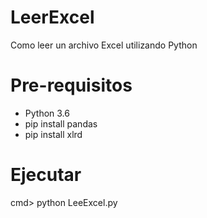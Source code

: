 # LeerExcel
Como leer un archivo Excel utilizando Python

# Pre-requisitos
* Python 3.6
* pip install pandas
* pip install xlrd

# Ejecutar

cmd> python LeeExcel.py
